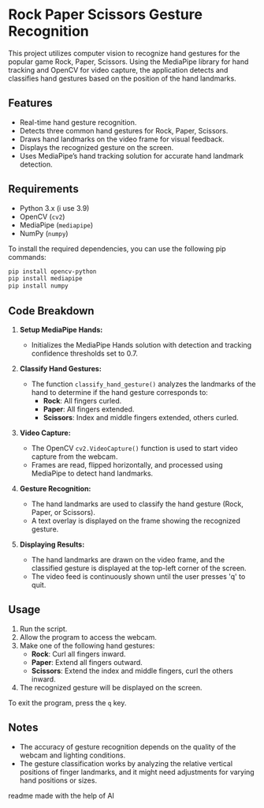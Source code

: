 # Rock Paper Scissors Gesture Recognition

This project utilizes computer vision to recognize hand gestures for the popular game Rock, Paper, Scissors. Using the MediaPipe library for hand tracking and OpenCV for video capture, the application detects and classifies hand gestures based on the position of the hand landmarks.

## Features

- Real-time hand gesture recognition.
- Detects three common hand gestures for Rock, Paper, Scissors.
- Draws hand landmarks on the video frame for visual feedback.
- Displays the recognized gesture on the screen.
- Uses MediaPipe’s hand tracking solution for accurate hand landmark detection.
  
## Requirements

- Python 3.x (i use 3.9)
- OpenCV (`cv2`)
- MediaPipe (`mediapipe`)
- NumPy (`numpy`)

To install the required dependencies, you can use the following pip commands:

```bash
pip install opencv-python
pip install mediapipe
pip install numpy
```

## Code Breakdown

1. **Setup MediaPipe Hands:**
   - Initializes the MediaPipe Hands solution with detection and tracking confidence thresholds set to 0.7.

2. **Classify Hand Gestures:**
   - The function `classify_hand_gesture()` analyzes the landmarks of the hand to determine if the hand gesture corresponds to:
     - **Rock**: All fingers curled.
     - **Paper**: All fingers extended.
     - **Scissors**: Index and middle fingers extended, others curled.

3. **Video Capture:**
   - The OpenCV `cv2.VideoCapture()` function is used to start video capture from the webcam.
   - Frames are read, flipped horizontally, and processed using MediaPipe to detect hand landmarks.

4. **Gesture Recognition:**
   - The hand landmarks are used to classify the hand gesture (Rock, Paper, or Scissors).
   - A text overlay is displayed on the frame showing the recognized gesture.

5. **Displaying Results:**
   - The hand landmarks are drawn on the video frame, and the classified gesture is displayed at the top-left corner of the screen.
   - The video feed is continuously shown until the user presses 'q' to quit.

## Usage

1. Run the script.
2. Allow the program to access the webcam.
3. Make one of the following hand gestures:
   - **Rock**: Curl all fingers inward.
   - **Paper**: Extend all fingers outward.
   - **Scissors**: Extend the index and middle fingers, curl the others inward.
4. The recognized gesture will be displayed on the screen.

To exit the program, press the `q` key.

## Notes

- The accuracy of gesture recognition depends on the quality of the webcam and lighting conditions.
- The gesture classification works by analyzing the relative vertical positions of finger landmarks, and it might need adjustments for varying hand positions or sizes.

readme made with the help of AI